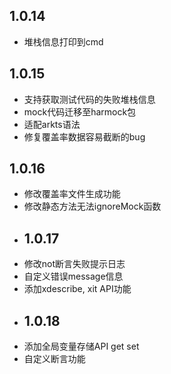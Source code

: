 ## 1.0.14
- 堆栈信息打印到cmd
## 1.0.15
- 支持获取测试代码的失败堆栈信息
- mock代码迁移至harmock包
- 适配arkts语法
- 修复覆盖率数据容易截断的bug
## 1.0.16
- 修改覆盖率文件生成功能
- 修改静态方法无法ignoreMock函数
- ## 1.0.17
- 修改not断言失败提示日志
- 自定义错误message信息
- 添加xdescribe, xit API功能
- ## 1.0.18
- 添加全局变量存储API get set
- 自定义断言功能

